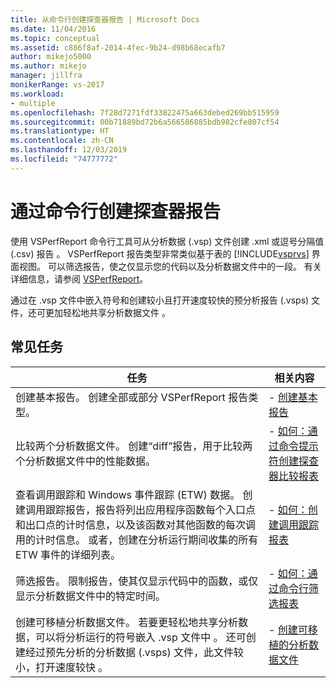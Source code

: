 ```yaml
---
title: 从命令行创建探查器报告 | Microsoft Docs
ms.date: 11/04/2016
ms.topic: conceptual
ms.assetid: c886f8af-2014-4fec-9b24-d98b68ecafb7
author: mikejo5000
ms.author: mikejo
manager: jillfra
monikerRange: vs-2017
ms.workload:
- multiple
ms.openlocfilehash: 7f28d7271fdf33822475a663debed269bb515959
ms.sourcegitcommit: 00b71889bd72b6a566586885bdb982cfe807cf54
ms.translationtype: HT
ms.contentlocale: zh-CN
ms.lasthandoff: 12/03/2019
ms.locfileid: "74777772"
---
```

# <a name="create-profiler-reports-from-the-command-line"></a>通过命令行创建探查器报告
使用 VSPerfReport 命令行工具可从分析数据 (.vsp) 文件创建 .xml 或逗号分隔值 (.csv) 报告     。 VSPerfReport 报告类型非常类似基于表的 [!INCLUDE[vsprvs](../code-quality/includes/vsprvs_md.md)] 界面视图。 可以筛选报告，使之仅显示您的代码以及分析数据文件中的一段。 有关详细信息，请参阅 [VSPerfReport](../profiling/vsperfreport.md)。

 通过在 .vsp 文件中嵌入符号和创建较小且打开速度较快的预分析报告 (.vsps) 文件，还可更加轻松地共享分析数据文件   。

## <a name="common-tasks"></a>常见任务

|任务|相关内容|
|----------|---------------------|
|创建基本报告。  创建全部或部分 VSPerfReport 报告类型。|-   [创建基本报告](../profiling/creating-basic-profiling-reports-from-the-command-line.md)|
|比较两个分析数据文件。  创建“diff”报告，用于比较两个分析数据文件中的性能数据。|-   [如何：通过命令提示符创建探查器比较报表](../profiling/how-to-create-a-profiler-comparison-report-from-a-command-prompt.md)|
|查看调用跟踪和 Windows 事件跟踪 (ETW) 数据。  创建调用跟踪报告，报告将列出应用程序函数每个入口点和出口点的计时信息，以及该函数对其他函数的每次调用的计时信息。 或者，创建在分析运行期间收集的所有 ETW 事件的详细列表。|-   [如何：创建调用跟踪报表](../profiling/how-to-create-a-profiling-tools-call-trace-report.md)|
|筛选报告。  限制报告，使其仅显示代码中的函数，或仅显示分析数据文件中的特定时间。|-   [如何：通过命令行筛选报表](../profiling/how-to-filter-reports-from-the-command-line.md)|
|创建可移植分析数据文件。  若要更轻松地共享分析数据，可以将分析运行的符号嵌入 .vsp 文件中  。 还可创建经过预先分析的分析数据 (.vsps) 文件，此文件较小，打开速度较快  。|-   [创建可移植的分析数据文件](../profiling/creating-portable-profiling-data-files-from-the-command-line.md)|

